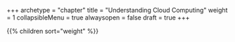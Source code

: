 +++
archetype = "chapter"
title = "Understanding Cloud Computing"
weight = 1
collapsibleMenu = true
alwaysopen = false
draft = true
+++

{{% children sort="weight" %}}

